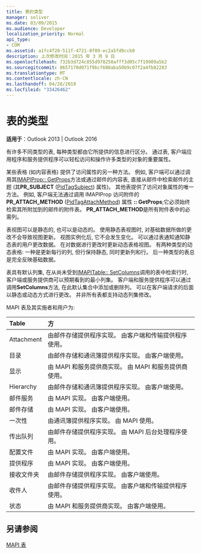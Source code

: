 ```yaml
---
title: 表的类型
manager: soliver
ms.date: 03/09/2015
ms.audience: Developer
localization_priority: Normal
api_type:
- COM
ms.assetid: a1fc4f20-511f-4721-8f09-ec2a5fd0ccb0
description: 上次修改时间：2015 年 3 月 9 日
ms.openlocfilehash: 732b3d724c855d978250afff3d05c7f19909a5b2
ms.sourcegitcommit: 8657170d071f9bcf680aba50b9c07f2a4fb82283
ms.translationtype: MT
ms.contentlocale: zh-CN
ms.lasthandoff: 04/28/2019
ms.locfileid: "33426462"
---
```

# <a name="types-of-tables"></a>表的类型

  
  
**适用于**：Outlook 2013 | Outlook 2016 
  
有许多不同类型的表, 每种类型都由它所提供的信息进行区分。 通过表, 客户端应用程序和服务提供程序可以轻松访问和操作许多类型的对象的重要属性。 
  
某些表格 (如内容表格) 提供了访问属性的另一种方法。 例如, 客户端可以通过调用其[IMAPIProp:: GetProps](imapiprop-getprops.md)方法或通过邮件的内容表, 直接从邮件中检索邮件的主题 (其**PR_SUBJECT** ([PidTagSubject](pidtagsubject-canonical-property.md)) 属性)。 其他表提供了访问对象属性的唯一方法。 例如, 客户端无法通过调用 IMAPIProp 访问附件的**PR_ATTACH_METHOD** ([PidTagAttachMethod](pidtagattachmethod-canonical-property.md)) 属性 **:: GetProps**;它必须始终检索其所附加到的邮件的附件表。 **PR_ATTACH_METHOD**是所有附件表中的必需列。 
  
表视图可以是静态的, 也可以是动态的。 使用静态表视图时, 对基础数据所做的更改不会导致视图更新。 视图实例化后, 它不会发生变化。 可以通过表通知通知静态表的用户更改数据。 在对数据进行更改时更新动态表格视图。 有两种类型的动态表格: 一种是更新每行的列, 但行保持静态, 同时更新列和行。 后一种类型的表总是完全反映基础数据。
  
表具有默认列集, 在从尚未受到[IMAPITable:: SetColumns](imapitable-setcolumns.md)调用的表中检索行时, 客户端或服务提供商可以预期看到的最小列集。 客户端和服务提供程序可以通过调用**SetColumns**方法, 在此默认集合中添加或删除列。 可以在客户端请求的后面以静态或动态方式进行更改。 并非所有表都支持动态列集修改。 
  
MAPI 表及其实施者和用户为:
  
|**Table**|**方**|
|:-----|:-----|
|Attachment  <br/> |由邮件存储提供程序实现。 由客户端和传输提供程序使用。  <br/> |
|目录  <br/> |由邮件存储和通讯簿提供程序实现。 由客户端使用。  <br/> |
|显示  <br/> |由 MAPI 和服务提供商实现。 由 MAPI 和服务提供商使用。  <br/> |
|Hierarchy  <br/> |由邮件存储和通讯簿提供程序实现。 由客户端使用。  <br/> |
|邮件服务  <br/> |由 MAPI 实现。 由客户端使用。  <br/> |
|邮件存储  <br/> |由 MAPI 实现。 由客户端使用。  <br/> |
|一次性  <br/> |由通讯簿提供程序实现。 由 MAPI 使用。  <br/> |
|传出队列  <br/> |由邮件存储提供程序实现。 由 MAPI 后台处理程序使用。  <br/> |
|配置文件  <br/> |由 MAPI 实现。 由客户端使用。  <br/> |
|提供程序  <br/> |由 MAPI 实现。 由客户端使用。  <br/> |
|接收文件夹  <br/> |由邮件存储提供程序实现。 由客户端使用。  <br/> |
|收件人  <br/> |由邮件存储提供程序实现。 由客户端和传输提供程序使用。  <br/> |
|状态  <br/> |由 MAPI 和服务提供商实现。 由客户端使用。  <br/> |
   
## <a name="see-also"></a>另请参阅



[MAPI 表](mapi-tables.md)

